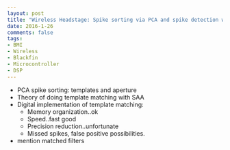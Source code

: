 ```yaml
---
layout: post
title: "Wireless Headstage: Spike sorting via PCA and spike detection with SAA"
date: 2016-1-26
comments: false
tags:
- BMI
- Wireless
- Blackfin
- Microcontroller
- DSP
---
```


- PCA spike sorting: templates and aperture
- Theory of doing template matching with SAA
- Digital implementation of template matching:
    - Memory organization..ok
    - Speed..fast good
    - Precision reduction..unfortunate
    - Missed spikes, false positive possibilities.
- mention matched filters

